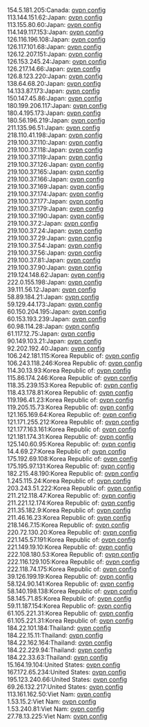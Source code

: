 154.5.181.205:Canada: [ovpn config](vpn/154_5_181_205.ovpn)  
113.144.151.62:Japan: [ovpn config](vpn/113_144_151_62.ovpn)  
113.155.80.60:Japan: [ovpn config](vpn/113_155_80_60.ovpn)  
114.149.117.153:Japan: [ovpn config](vpn/114_149_117_153.ovpn)  
126.116.196.108:Japan: [ovpn config](vpn/126_116_196_108.ovpn)  
126.117.101.68:Japan: [ovpn config](vpn/126_117_101_68.ovpn)  
126.12.207.151:Japan: [ovpn config](vpn/126_12_207_151.ovpn)  
126.153.245.24:Japan: [ovpn config](vpn/126_153_245_24.ovpn)  
126.217.14.66:Japan: [ovpn config](vpn/126_217_14_66.ovpn)  
126.8.123.220:Japan: [ovpn config](vpn/126_8_123_220.ovpn)  
138.64.68.20:Japan: [ovpn config](vpn/138_64_68_20.ovpn)  
14.133.87.173:Japan: [ovpn config](vpn/14_133_87_173.ovpn)  
150.147.45.86:Japan: [ovpn config](vpn/150_147_45_86.ovpn)  
180.199.206.117:Japan: [ovpn config](vpn/180_199_206_117.ovpn)  
180.4.195.173:Japan: [ovpn config](vpn/180_4_195_173.ovpn)  
180.56.196.219:Japan: [ovpn config](vpn/180_56_196_219.ovpn)  
211.135.96.51:Japan: [ovpn config](vpn/211_135_96_51.ovpn)  
218.110.41.198:Japan: [ovpn config](vpn/218_110_41_198.ovpn)  
219.100.37.110:Japan: [ovpn config](vpn/219_100_37_110.ovpn)  
219.100.37.118:Japan: [ovpn config](vpn/219_100_37_118.ovpn)  
219.100.37.119:Japan: [ovpn config](vpn/219_100_37_119.ovpn)  
219.100.37.126:Japan: [ovpn config](vpn/219_100_37_126.ovpn)  
219.100.37.165:Japan: [ovpn config](vpn/219_100_37_165.ovpn)  
219.100.37.166:Japan: [ovpn config](vpn/219_100_37_166.ovpn)  
219.100.37.169:Japan: [ovpn config](vpn/219_100_37_169.ovpn)  
219.100.37.174:Japan: [ovpn config](vpn/219_100_37_174.ovpn)  
219.100.37.177:Japan: [ovpn config](vpn/219_100_37_177.ovpn)  
219.100.37.179:Japan: [ovpn config](vpn/219_100_37_179.ovpn)  
219.100.37.190:Japan: [ovpn config](vpn/219_100_37_190.ovpn)  
219.100.37.2:Japan: [ovpn config](vpn/219_100_37_2.ovpn)  
219.100.37.24:Japan: [ovpn config](vpn/219_100_37_24.ovpn)  
219.100.37.29:Japan: [ovpn config](vpn/219_100_37_29.ovpn)  
219.100.37.54:Japan: [ovpn config](vpn/219_100_37_54.ovpn)  
219.100.37.56:Japan: [ovpn config](vpn/219_100_37_56.ovpn)  
219.100.37.81:Japan: [ovpn config](vpn/219_100_37_81.ovpn)  
219.100.37.90:Japan: [ovpn config](vpn/219_100_37_90.ovpn)  
219.124.148.62:Japan: [ovpn config](vpn/219_124_148_62.ovpn)  
222.0.155.198:Japan: [ovpn config](vpn/222_0_155_198.ovpn)  
39.111.56.12:Japan: [ovpn config](vpn/39_111_56_12.ovpn)  
58.89.184.21:Japan: [ovpn config](vpn/58_89_184_21.ovpn)  
59.129.44.173:Japan: [ovpn config](vpn/59_129_44_173.ovpn)  
60.150.204.195:Japan: [ovpn config](vpn/60_150_204_195.ovpn)  
60.153.193.239:Japan: [ovpn config](vpn/60_153_193_239.ovpn)  
60.98.114.28:Japan: [ovpn config](vpn/60_98_114_28.ovpn)  
61.117.12.75:Japan: [ovpn config](vpn/61_117_12_75.ovpn)  
90.149.103.21:Japan: [ovpn config](vpn/90_149_103_21.ovpn)  
92.202.192.40:Japan: [ovpn config](vpn/92_202_192_40.ovpn)  
106.242.181.115:Korea Republic of: [ovpn config](vpn/106_242_181_115.ovpn)  
106.243.118.246:Korea Republic of: [ovpn config](vpn/106_243_118_246.ovpn)  
114.30.13.93:Korea Republic of: [ovpn config](vpn/114_30_13_93.ovpn)  
115.86.174.246:Korea Republic of: [ovpn config](vpn/115_86_174_246.ovpn)  
118.35.239.153:Korea Republic of: [ovpn config](vpn/118_35_239_153.ovpn)  
118.43.178.81:Korea Republic of: [ovpn config](vpn/118_43_178_81.ovpn)  
119.196.41.23:Korea Republic of: [ovpn config](vpn/119_196_41_23.ovpn)  
119.205.15.73:Korea Republic of: [ovpn config](vpn/119_205_15_73.ovpn)  
121.165.169.64:Korea Republic of: [ovpn config](vpn/121_165_169_64.ovpn)  
121.171.255.212:Korea Republic of: [ovpn config](vpn/121_171_255_212.ovpn)  
121.177.163.161:Korea Republic of: [ovpn config](vpn/121_177_163_161.ovpn)  
121.181.174.31:Korea Republic of: [ovpn config](vpn/121_181_174_31.ovpn)  
125.140.60.95:Korea Republic of: [ovpn config](vpn/125_140_60_95.ovpn)  
14.4.69.27:Korea Republic of: [ovpn config](vpn/14_4_69_27.ovpn)  
175.192.69.108:Korea Republic of: [ovpn config](vpn/175_192_69_108.ovpn)  
175.195.97.131:Korea Republic of: [ovpn config](vpn/175_195_97_131.ovpn)  
182.215.48.190:Korea Republic of: [ovpn config](vpn/182_215_48_190.ovpn)  
1.245.115.24:Korea Republic of: [ovpn config](vpn/1_245_115_24.ovpn)  
203.243.51.222:Korea Republic of: [ovpn config](vpn/203_243_51_222.ovpn)  
211.212.118.47:Korea Republic of: [ovpn config](vpn/211_212_118_47.ovpn)  
211.221.12.174:Korea Republic of: [ovpn config](vpn/211_221_12_174.ovpn)  
211.35.182.9:Korea Republic of: [ovpn config](vpn/211_35_182_9.ovpn)  
211.46.16.23:Korea Republic of: [ovpn config](vpn/211_46_16_23.ovpn)  
218.146.7.15:Korea Republic of: [ovpn config](vpn/218_146_7_15.ovpn)  
220.72.130.20:Korea Republic of: [ovpn config](vpn/220_72_130_20.ovpn)  
221.145.57.191:Korea Republic of: [ovpn config](vpn/221_145_57_191.ovpn)  
221.149.19.10:Korea Republic of: [ovpn config](vpn/221_149_19_10.ovpn)  
222.108.180.53:Korea Republic of: [ovpn config](vpn/222_108_180_53.ovpn)  
222.116.129.105:Korea Republic of: [ovpn config](vpn/222_116_129_105.ovpn)  
222.118.74.175:Korea Republic of: [ovpn config](vpn/222_118_74_175.ovpn)  
39.126.199.19:Korea Republic of: [ovpn config](vpn/39_126_199_19.ovpn)  
58.124.90.141:Korea Republic of: [ovpn config](vpn/58_124_90_141.ovpn)  
58.140.198.138:Korea Republic of: [ovpn config](vpn/58_140_198_138.ovpn)  
58.145.71.85:Korea Republic of: [ovpn config](vpn/58_145_71_85.ovpn)  
59.11.187.154:Korea Republic of: [ovpn config](vpn/59_11_187_154.ovpn)  
61.105.221.31:Korea Republic of: [ovpn config](vpn/61_105_221_31.ovpn)  
61.105.221.31:Korea Republic of: [ovpn config](vpn/61_105_221_31.ovpn)  
184.22.101.184:Thailand: [ovpn config](vpn/184_22_101_184.ovpn)  
184.22.15.11:Thailand: [ovpn config](vpn/184_22_15_11.ovpn)  
184.22.162.164:Thailand: [ovpn config](vpn/184_22_162_164.ovpn)  
184.22.229.94:Thailand: [ovpn config](vpn/184_22_229_94.ovpn)  
184.22.33.63:Thailand: [ovpn config](vpn/184_22_33_63.ovpn)  
15.164.19.104:United States: [ovpn config](vpn/15_164_19_104.ovpn)  
167.172.65.234:United States: [ovpn config](vpn/167_172_65_234.ovpn)  
195.123.240.66:United States: [ovpn config](vpn/195_123_240_66.ovpn)  
69.26.132.217:United States: [ovpn config](vpn/69_26_132_217.ovpn)  
113.161.162.50:Viet Nam: [ovpn config](vpn/113_161_162_50.ovpn)  
1.53.15.2:Viet Nam: [ovpn config](vpn/1_53_15_2.ovpn)  
1.53.240.81:Viet Nam: [ovpn config](vpn/1_53_240_81.ovpn)  
27.78.13.225:Viet Nam: [ovpn config](vpn/27_78_13_225.ovpn)  

